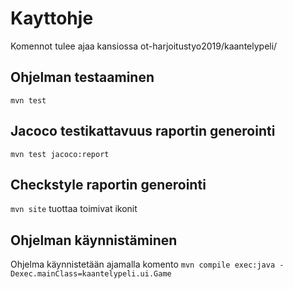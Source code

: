 # Kayttohje
Komennot tulee ajaa kansiossa ot-harjoitustyo2019/kaantelypeli/

## Ohjelman testaaminen
`mvn test`

## Jacoco testikattavuus raportin generointi
`mvn test jacoco:report`

## Checkstyle raportin generointi
`mvn site` tuottaa toimivat ikonit

## Ohjelman käynnistäminen
Ohjelma käynnistetään ajamalla komento `mvn compile exec:java -Dexec.mainClass=kaantelypeli.ui.Game`
